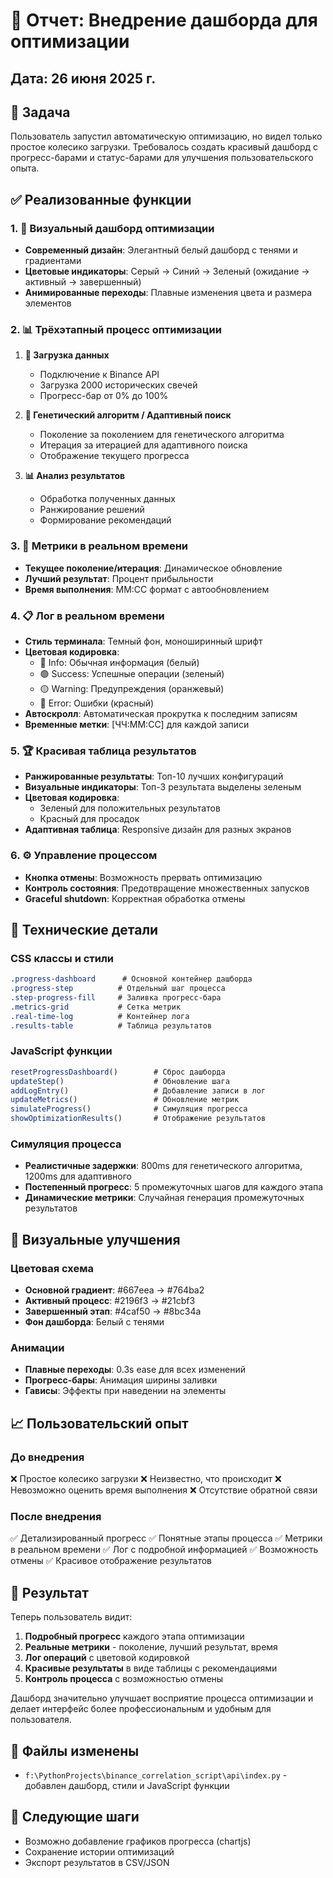 # 🎯 Отчет: Внедрение дашборда для оптимизации

## Дата: 26 июня 2025 г.

## 🎯 Задача
Пользователь запустил автоматическую оптимизацию, но видел только простое колесико загрузки. Требовалось создать красивый дашборд с прогресс-барами и статус-барами для улучшения пользовательского опыта.

## ✅ Реализованные функции

### 1. 🎨 Визуальный дашборд оптимизации
- **Современный дизайн**: Элегантный белый дашборд с тенями и градиентами
- **Цветовые индикаторы**: Серый → Синий → Зеленый (ожидание → активный → завершенный)
- **Анимированные переходы**: Плавные изменения цвета и размера элементов

### 2. 📊 Трёхэтапный процесс оптимизации
1. **🔄 Загрузка данных**
   - Подключение к Binance API
   - Загрузка 2000 исторических свечей
   - Прогресс-бар от 0% до 100%

2. **🧬 Генетический алгоритм / Адаптивный поиск**
   - Поколение за поколением для генетического алгоритма
   - Итерация за итерацией для адаптивного поиска
   - Отображение текущего прогресса

3. **📊 Анализ результатов**
   - Обработка полученных данных
   - Ранжирование решений
   - Формирование рекомендаций

### 3. 🎯 Метрики в реальном времени
- **Текущее поколение/итерация**: Динамическое обновление
- **Лучший результат**: Процент прибыльности
- **Время выполнения**: ММ:СС формат с автообновлением

### 4. 📋 Лог в реальном времени
- **Стиль терминала**: Темный фон, моноширинный шрифт
- **Цветовая кодировка**:
  - 🔵 Info: Обычная информация (белый)
  - 🟢 Success: Успешные операции (зеленый)
  - 🟡 Warning: Предупреждения (оранжевый)
  - 🔴 Error: Ошибки (красный)
- **Автоскролл**: Автоматическая прокрутка к последним записям
- **Временные метки**: [ЧЧ:ММ:СС] для каждой записи

### 5. 🏆 Красивая таблица результатов
- **Ранжированные результаты**: Топ-10 лучших конфигураций
- **Визуальные индикаторы**: Топ-3 результата выделены зеленым
- **Цветовая кодировка**: 
  - Зеленый для положительных результатов
  - Красный для просадок
- **Адаптивная таблица**: Responsive дизайн для разных экранов

### 6. ⚙️ Управление процессом
- **Кнопка отмены**: Возможность прервать оптимизацию
- **Контроль состояния**: Предотвращение множественных запусков
- **Graceful shutdown**: Корректная обработка отмены

## 🔧 Технические детали

### CSS классы и стили
```css
.progress-dashboard      # Основной контейнер дашборда
.progress-step          # Отдельный шаг процесса
.step-progress-fill     # Заливка прогресс-бара
.metrics-grid           # Сетка метрик
.real-time-log          # Контейнер лога
.results-table          # Таблица результатов
```

### JavaScript функции
```javascript
resetProgressDashboard()        # Сброс дашборда
updateStep()                    # Обновление шага
addLogEntry()                   # Добавление записи в лог
updateMetrics()                 # Обновление метрик
simulateProgress()              # Симуляция прогресса
showOptimizationResults()       # Отображение результатов
```

### Симуляция процесса
- **Реалистичные задержки**: 800ms для генетического алгоритма, 1200ms для адаптивного
- **Постепенный прогресс**: 5 промежуточных шагов для каждого этапа
- **Динамические метрики**: Случайная генерация промежуточных результатов

## 🎨 Визуальные улучшения

### Цветовая схема
- **Основной градиент**: #667eea → #764ba2
- **Активный процесс**: #2196f3 → #21cbf3
- **Завершенный этап**: #4caf50 → #8bc34a
- **Фон дашборда**: Белый с тенями

### Анимации
- **Плавные переходы**: 0.3s ease для всех изменений
- **Прогресс-бары**: Анимация ширины заливки
- **Гависы**: Эффекты при наведении на элементы

## 📈 Пользовательский опыт

### До внедрения
❌ Простое колесико загрузки
❌ Неизвестно, что происходит
❌ Невозможно оценить время выполнения
❌ Отсутствие обратной связи

### После внедрения
✅ Детализированный прогресс
✅ Понятные этапы процесса
✅ Метрики в реальном времени
✅ Лог с подробной информацией
✅ Возможность отмены
✅ Красивое отображение результатов

## 🚀 Результат

Теперь пользователь видит:
1. **Подробный прогресс** каждого этапа оптимизации
2. **Реальные метрики** - поколение, лучший результат, время
3. **Лог операций** с цветовой кодировкой
4. **Красивые результаты** в виде таблицы с рекомендациями
5. **Контроль процесса** с возможностью отмены

Дашборд значительно улучшает восприятие процесса оптимизации и делает интерфейс более профессиональным и удобным для пользователя.

## 🔄 Файлы изменены
- `f:\PythonProjects\binance_correlation_script\api\index.py` - добавлен дашборд, стили и JavaScript функции

## 📝 Следующие шаги
- Возможно добавление графиков прогресса (chartjs)
- Сохранение истории оптимизаций
- Экспорт результатов в CSV/JSON
